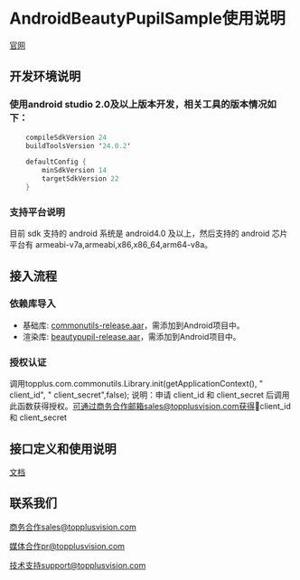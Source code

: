 # AndroidBeautyPupilSample使用说明

[官网](http://www.topplusvision.com)

## 开发环境说明 ##

### 使用android studio 2.0及以上版本开发，相关工具的版本情况如下： ###

```Java
    compileSdkVersion 24
    buildToolsVersion '24.0.2'

    defaultConfig {
        minSdkVersion 14
        targetSdkVersion 22
    }
```

### 支持平台说明 ###
目前 sdk 支持的 android 系统是 android4.0 及以上，然后支持的 android 芯片平台有 armeabi-v7a,armeabi,x86,x86_64,arm64-v8a。

## 接入流程 ##
### 依赖库导入 ###

* 基础库: [commonutils-release.aar](https://github.com/topplus/AndroidBeautyPupilSample/raw/master/commonutils-release/commonutils-release.aar)，需添加到Android项目中。
* 渲染库: [beautypupil-release.aar](https://github.com/topplus/AndroidBeautyPupilSample/raw/master/beautypupil-release/beautypupil-release.aar)，需添加到Android项目中。

### 授权认证 ###

调用topplus.com.commonutils.Library.init(getApplicationContext(), " client_id", " client_secret",false);
说明：申请 client_id 和 client_secret 后调用此函数获得授权。可通过商务合作邮箱sales@topplusvision.com获得client_id 和 client_secret


## 接口定义和使用说明 ##

[文档](https://github.com/topplus/AndroidBeautyPupilSample/raw/master/doc/眼镜虚拟试戴AndroidSDK美瞳试戴使用文档.pdf)

## 联系我们 ##

商务合作sales@topplusvision.com

媒体合作pr@topplusvision.com

技术支持support@topplusvision.com